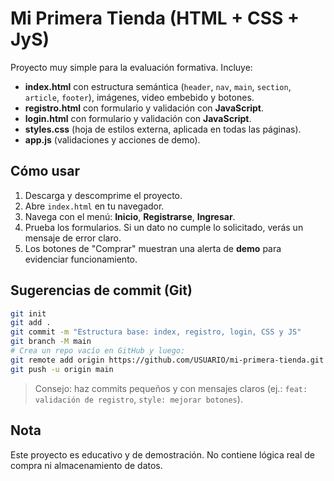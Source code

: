 # Mi Primera Tienda (HTML + CSS + JyS)

Proyecto muy simple para la evaluación formativa. Incluye:
- **index.html** con estructura semántica (`header`, `nav`, `main`, `section`, `article`, `footer`), imágenes, video embebido y botones.
- **registro.html** con formulario y validación con **JavaScript**.
- **login.html** con formulario y validación con **JavaScript**.
- **styles.css** (hoja de estilos externa, aplicada en todas las páginas).
- **app.js** (validaciones y acciones de demo).

## Cómo usar
1. Descarga y descomprime el proyecto.
2. Abre `index.html` en tu navegador.
3. Navega con el menú: **Inicio**, **Registrarse**, **Ingresar**.
4. Prueba los formularios. Si un dato no cumple lo solicitado, verás un mensaje de error claro.
5. Los botones de "Comprar" muestran una alerta de **demo** para evidenciar funcionamiento.

## Sugerencias de commit (Git)
```bash
git init
git add .
git commit -m "Estructura base: index, registro, login, CSS y JS"
git branch -M main
# Crea un repo vacío en GitHub y luego:
git remote add origin https://github.com/USUARIO/mi-primera-tienda.git
git push -u origin main
```

> Consejo: haz commits pequeños y con mensajes claros (ej.: `feat: validación de registro`, `style: mejorar botones`).

## Nota
Este proyecto es educativo y de demostración. No contiene lógica real de compra ni almacenamiento de datos.
